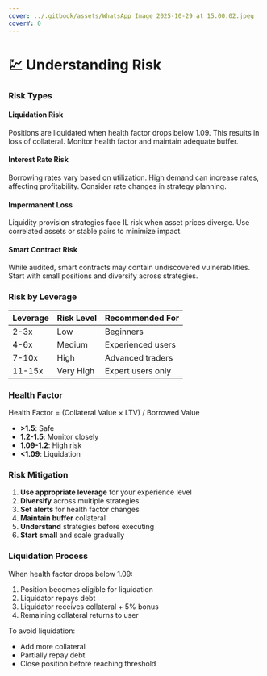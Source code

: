 ```yaml
---
cover: ../.gitbook/assets/WhatsApp Image 2025-10-29 at 15.00.02.jpeg
coverY: 0
---
```


# 💹 Understanding Risk

### Risk Types

#### Liquidation Risk

Positions are liquidated when health factor drops below 1.09. This results in loss of collateral. Monitor health factor and maintain adequate buffer.

#### Interest Rate Risk

Borrowing rates vary based on utilization. High demand can increase rates, affecting profitability. Consider rate changes in strategy planning.

#### Impermanent Loss

Liquidity provision strategies face IL risk when asset prices diverge. Use correlated assets or stable pairs to minimize impact.

#### Smart Contract Risk

While audited, smart contracts may contain undiscovered vulnerabilities. Start with small positions and diversify across strategies.

### Risk by Leverage

| Leverage | Risk Level | Recommended For   |
| -------- | ---------- | ----------------- |
| 2-3x     | Low        | Beginners         |
| 4-6x     | Medium     | Experienced users |
| 7-10x    | High       | Advanced traders  |
| 11-15x   | Very High  | Expert users only |

### Health Factor

Health Factor = (Collateral Value × LTV) / Borrowed Value

* **>1.5**: Safe
* **1.2-1.5**: Monitor closely
* **1.09-1.2**: High risk
* **<1.09**: Liquidation

### Risk Mitigation

1. **Use appropriate leverage** for your experience level
2. **Diversify** across multiple strategies
3. **Set alerts** for health factor changes
4. **Maintain buffer** collateral
5. **Understand** strategies before executing
6. **Start small** and scale gradually

### Liquidation Process

When health factor drops below 1.09:

1. Position becomes eligible for liquidation
2. Liquidator repays debt
3. Liquidator receives collateral + 5% bonus
4. Remaining collateral returns to user

To avoid liquidation:

* Add more collateral
* Partially repay debt
* Close position before reaching threshold
